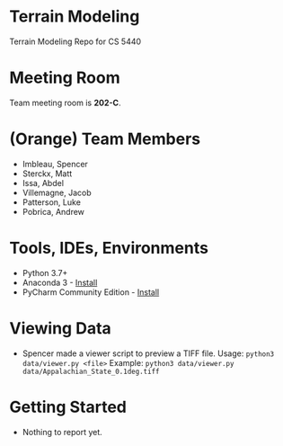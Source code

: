 # Terrain Modeling
Terrain Modeling Repo for CS 5440

# Meeting Room
Team meeting room is **202-C**.

# (Orange) Team Members
 - Imbleau, Spencer
 - Sterckx, Matt
 - Issa, Abdel
 - Villemagne, Jacob
 - Patterson, Luke
 - Pobrica, Andrew

# Tools, IDEs, Environments
 - Python 3.7+
 - Anaconda 3 - [Install](https://docs.anaconda.com/anaconda/install/)
 - PyCharm Community Edition - [Install](https://www.jetbrains.com/pycharm/download/)

# Viewing Data
 - Spencer made a viewer script to preview a TIFF file.
   Usage: `python3 data/viewer.py <file>`
   Example: `python3 data/viewer.py data/Appalachian_State_0.1deg.tiff`

# Getting Started
 - Nothing to report yet.
